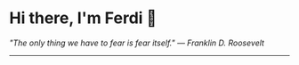 <h1>Hi there, I'm Ferdi 👋</h1>

<p><em>
  "The only thing we have to fear is fear itself." — Franklin D. Roosevelt
</em></p>

---
